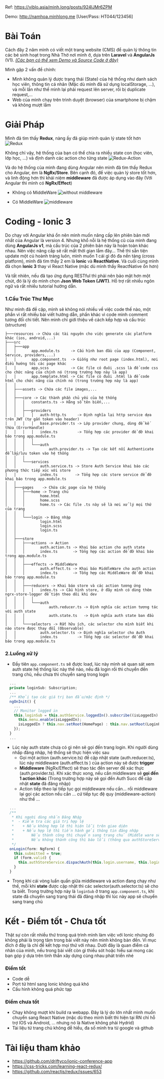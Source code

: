 Ref: https://viblo.asia/minh.long/posts/924lJMr6ZPM

Demo: http://namhoa.minhlong.me [User/Pass: HT044/123456]

# Bài Toán
Cách đây 2 năm mình có viết một trang website (CMS) để quản lý thông tin các bé sinh hoạt trong Nhà Thờ nơi mình ở, dựa trên **Laravel** và **AngularJs** (V1). [*(Các bạn có thể xem Demo và Source Code ở đây)*](https://github.com/minhlong/NamHoa-TNTTNamHoa)

Mình gặp 2 vấn đề chính:
*  Mình không quản lý được trạng thái (State) của hệ thống như danh sách học viên, thông tin cá nhân (Mặc dù mình đã sử dụng localStorage, ...), và mỗi lần như thế mình lại phải request lên server, rồi bị duplicate request,...
* Web của mình chạy trên trình duyệt (browser) của smartphone bị chậm và không mượt lắm

# Giải Pháp
Mình đã tìm thấy **Redux**, nàng ấy đã giúp mình quản lý state tốt hơn
![Redux](https://raw.githubusercontent.com/minhlong/Ionic3-JWT-NgRx-Effect/master/doc/redux-article-3-03.png)

Không chỉ vậy, hệ thống của bạn có thể chia ra nhiều state con (học viên, lớp học, ...) và định danh các action cho từng state
![Redux-Action](https://raw.githubusercontent.com/minhlong/Ionic3-JWT-NgRx-Effect/master/doc/redux-article-3-04.png)

Và do hệ thống của mình đang dùng Angular nên mình đã tìm thấy Redux cho Angular, ẻm là **NgRx/Store**. Bên cạnh đó, để việc quản lý store tốt hơn, và linh động hơn thì khái niệm **middleware** đã được áp dụng vào đây (Với Angular thì mình có **NgRx/Effect**)

* Không có MiddleWare
![without middleware](https://raw.githubusercontent.com/minhlong/Ionic3-JWT-NgRx-Effect/master/doc/withoutM.gif)

* Có MiddleWare
![middleware](https://raw.githubusercontent.com/minhlong/Ionic3-JWT-NgRx-Effect/master/doc/withM.gif)


# Coding - Ionic 3
Do chạy với Angular khá ổn nên mình muốn nâng cấp lên phiên bản mới nhất của Angular là version 4. Nhưng khổ nỗi là hệ thống cũ của mình đang dùng **AngularJs v1**, mà cấu trúc của 2 phiên bản này là hoàn toàn khác nhau. Nên việc nâng cấp sẽ rất mất thời gian lắm đây... Thế thì sẵn tiện update một cú hoành tráng luôn, mình muốn 1 cái gì đó đa nền tảng (cross platform), mình đã tìm thấy 2 em là **Ionic** và **ReactNative**. Và cuối cùng mình đã chọn **Ionic 3** thay vì React Native (mặc dù mình thấy ReactNative ổn hơn)

Và tất nhiên, nếu đã tạo ứng dụng RESTful thì phải nên bảo mật hơn một chút, đó là lý do mình chọn **Json Web Token (JWT)**. Hỗ trợ rất nhiều ngôn ngữ và rất nhiều tutorial hướng dẫn.

### 1.Cấu Trúc Thư Mục
Như mình đã đề cập, mình sẽ không nói nhiều về việc code thế nào, một phần vì rất nhiều bài viết hướng dẫn, phần khác vì code mình comment tương đối chi tiết. Nên mình chỉ giới thiệu về cách kếp hợp và cấu trúc (structure)

    ├───resources -> Chứa các tài nguyên cho việc generate các platform khác (ios, android,...)
    ├───src
    │   ├───app
    │   │       app.module.ts     -> Cấu hình ban đầu của app (Component, Service, providers,...)
    │   │       app.component.ts  -> Giống như root page (index.html), nơi điều hướng tới các page khác
    │   │       app.scss          -> Các file có đuôi .scss là để code css cho chức năng của chính nó (trong trường hợp này là app)
    │   │       app.template.html -> Các file có đuôi .html là để code html cho chức năng của chính nó (trong trường hợp này là app)
    │   │
    │   ├───assets -> Chứa các file images,... 
    │   │
    │   ├───core -> Các thành phần chủ yếu của hệ thống
    │   │   │   constants.ts -> Hằng số tên biến,...
    │   │   │
    │   │   ├───providers
    │   │   │   │   auth-http.ts     -> Định nghĩa lại http service dựa trên JWT (tự gắn token vào header)
    │   │   │   │   base.provider.ts -> Lớp provider chung, dùng để kế thừa (ErrorHandle)
    │   │   │   │   index.ts         -> Tổng hợp các provider để đỡ khai báo trong app.module.ts
    │   │   │   │
    │   │   │   └───auth
    │   │   │           auth.provider.ts -> Tạo các kết nối Authenticate để lấy/lưu token vào hệ thống
    │   │   │
    │   │   └───services
    │   │           auth.service.ts -> Store Auth Service khai báo các phương thức tiếp xúc với store
    │   │           index.ts        -> Tổng hợp các store service để đỡ khai báo trong app.module.ts
    │   │
    │   ├───pages    -> Chứa các page của hệ thống
    │   │   ├───home -> Trang chủ
    │   │   │       home.html
    │   │   │       home.scss
    │   │   │       home.ts -> Các file .ts này sẽ là nơi xử lý mọi thứ của trang
    │   │   │
    │   │   └───login -> Đăng nhập
    │   │           login.html
    │   │           login.scss
    │   │           login.ts
    │   │
    │   ├───store
    │   │   ├───actions -> Action
    │   │   │       auth.action.ts -> Khai báo action cho auth state
    │   │   │       index.ts       -> Tổng hợp các action để đỡ khai báo trong app.module.ts
    │   │   │
    │   │   ├───effects -> MiddleWare
    │   │   │       auth.effect.ts -> Khai báo MiddleWare cho auth action
    │   │   │       index.ts       -> Tổng hợp các MiddleWare để đỡ khai báo trong app.module.ts
    │   │   │
    │   │   ├───reducers -> Khai báo store và các action tương ứng
    │   │   │   │   index.ts -> Cấu hình store, ở đây mình có dùng thêm ngrx-store-logger để tiện theo dõi khi dev
    │   │   │   │
    │   │   │   └───auth
    │   │   │           auth.reducer.ts -> Định nghĩa các action tương tác với auth state
    │   │   │           auth.state.ts   -> Định nghĩa auth state ban đầu
    │   │   │
    │   │   └───selectors -> Rất hữu ích, các selector cho mình biết khi nào store được thay đổi (Observable)
    │   │           auth.selector.ts -> Định nghĩa selector cho Auth
    │   │           index.ts         -> Tổng hợp các selector để đỡ khai báo trong app.module.ts

### 2.Luồng xử lý
* Đầy tiên `app.component.ts` sẽ được load, lúc này mình sẽ quan sát xem auth state hệ thống lúc này thế nào, nếu đã login rồi thì chuyển đến trang chủ, nếu chưa thì chuyển sang trong login

```javascript
  ...
  private loginSub: Subscription;
  ...
  /** Khởi tạo các giá trị ban đầu/mặc định */
  ngOnInit() {
    ...
    // Monitor logged in
    this.loginSub = this.authService.loggedIn().subscribe((isLoggedIn) => {
      this.menu.enable(isLoggedIn);
      isLoggedIn ? this.nav.setRoot(HomePage) : this.nav.setRoot(LoginPage);
    });
  }
  ...
```
* Lúc này auth state chưa có gì nên sẽ gọi đến trang login. Khi người dùng nhấp đăng nhập, hệ thống sẽ thực hiện việc sau
  * Gọi một action (auth.service.ts) để cập nhật state (auth.reducer.ts), lúc này middleware (auth.effect.ts ) của action này sẽ được **trigger**
  * **Middleware** (NgRx/Effect) sẽ thao tác đến server để xác thực (auth.provider.ts). Khi xác thực xong, nếu cần middleware sẽ **gọi đến 1 action khác** (Trong trường hợp này sẽ gọi đến Auth Succ để cập nhật **state** đã đăng nhập)
  * Action tiếp theo lại tiếp tục gọi middleware nếu cần... rồi middleware lại gọi các action nếu cần ... cứ tiếp tục đệ quy (middleware-action) như thế ...
```javascript
  ...
  /**
   * Khi người dùng nhấn Đăng Nhập
   *  - Kiểm tra các giá trị hợp lệ
   *    + Nếu không hợp lệ thì hiện lỗi trên giao diện
   *    + Nếu hợp lệ thì tiến hành gởi thông tin đăng nhập
   *        Nếu thành công thì chuyển sang trang chủ (Middle ware sẽ làm việc này)
   *        Nếu không thành công thì báo lỗi (thông qua authStoreService.getErrorMessage)
   */
  onLogin(form: NgForm) {
    this.submitted = true;
    if (form.valid) {
      this.authStoreService.dispachAuth(this.login.username, this.login.password);
    }
  }
```

* Trong khi cái vòng luẩn quẩn giữa middleware và action đang chạy như thế, mỗi khi **state** được cập nhật thì các selector(auth.selector.ts) sẽ cho ta biết. Trong trường hợp này là `loginSub` ở trang `app.component.ts`, khi state đã chuyển sang trạng thái đã đăng nhập thì lúc này app sẽ chuyển sang trang chủ

# Kết - Điểm tốt - Chưa tốt
Thật sự còn rất nhiều thứ trong quá trình mình làm việc với Ionic nhưng đó không phải là trọng tâm trong bài viết này nên mình không bàn đến. Vì mục đích ở đây là chỉ để kết hợp mọi thứ với nhau. Dưới đây là quan điểm cá nhân của mình, nếu trong bài viết còn gì thiếu sót hoặc hiểu sai mong các bạn góp ý dựa trên tinh thần xây dựng cùng nhau phát triển nhé

### Điểm tốt
* Code dễ
* Port từ html sang Ionic không quá khó
* Cấu hình không quá phức tạp

### Điểm chưa tốt
* Chạy không mượt khi build ra webapp. Đây là lý do lớn nhất mình muốn chuyển sang React Native (mặc dù theo mình biết thì hiện tại RN chỉ hỗ trợ IOS và Android, ... nhưng nó là Native không phải Hydrid)
* Tài liệu từ trang chủ không dễ hiểu, đa số mình tra từ google và github

# Tài liệu tham khảo
* https://github.com/driftyco/ionic-conference-app
* https://css-tricks.com/learning-react-redux/
* https://github.com/reactjs/redux/issues/653
